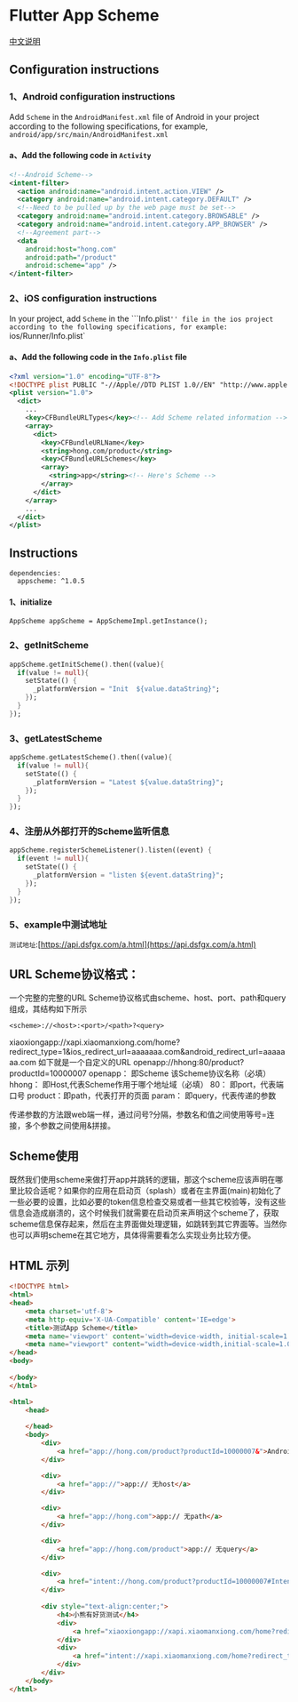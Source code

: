 # Flutter App Scheme

[中文说明](https://github.com/flutter-plugin/flutter-scheme/blob/master/README-ZH.md)

## Configuration instructions

### 1、Android configuration instructions
Add `Scheme` in the `AndroidManifest.xml` file of Android in your project according to the following specifications, for example, `android/app/src/main/AndroidManifest.xml`

#### a、Add the following code in `Activity`
```xml
<!--Android Scheme-->
<intent-filter>
  <action android:name="android.intent.action.VIEW" />
  <category android:name="android.intent.category.DEFAULT" />
  <!--Need to be pulled up by the web page must be set-->
  <category android:name="android.intent.category.BROWSABLE" />
  <category android:name="android.intent.category.APP_BROWSER" />
  <!--Agreement part-->
  <data
    android:host="hong.com"
    android:path="/product"
    android:scheme="app" />
</intent-filter>
```

### 2、iOS configuration instructions
In your project, add `Scheme` in the ```Info.plist`'' file in the ios project according to the following specifications, for example: `ios/Runner/Info.plist`

#### a、Add the following code in the `Info.plist` file
```xml
<?xml version="1.0" encoding="UTF-8"?>
<!DOCTYPE plist PUBLIC "-//Apple//DTD PLIST 1.0//EN" "http://www.apple.com/DTDs/PropertyList-1.0.dtd">
<plist version="1.0">
  <dict>
    ...
    <key>CFBundleURLTypes</key><!-- Add Scheme related information -->
    <array>
      <dict>
        <key>CFBundleURLName</key>
        <string>hong.com/product</string>
        <key>CFBundleURLSchemes</key>
        <array>
          <string>app</string><!-- Here's Scheme -->
        </array>
      </dict>
    </array>
    ...
  </dict>
</plist>
```


## Instructions

```
dependencies:
  appscheme: ^1.0.5
```

#### 1、initialize
```
AppScheme appScheme = AppSchemeImpl.getInstance();
```
### 2、getInitScheme
```dart
appScheme.getInitScheme().then((value){
  if(value != null){
    setState(() {
      _platformVersion = "Init  ${value.dataString}";
    });
  }
});
```
### 3、getLatestScheme
```dart
appScheme.getLatestScheme().then((value){
  if(value != null){
    setState(() {
      _platformVersion = "Latest ${value.dataString}";
    });
  }
});
```

### 4、注册从外部打开的Scheme监听信息
```dart
appScheme.registerSchemeListener().listen((event) {
  if(event != null){
    setState(() {
      _platformVersion = "listen ${event.dataString}";
    });
  }
});
```

### 5、example中测试地址

`测试地址`:[https://api.dsfgx.com/a.html](https://api.dsfgx.com/a.html)


## URL Scheme协议格式：
一个完整的完整的URL Scheme协议格式由scheme、host、port、path和query组成，其结构如下所示    
```
<scheme>://<host>:<port>/<path>?<query>
```
xiaoxiongapp://xapi.xiaomanxiong.com/home?redirect_type=1&ios_redirect_url=aaaaaaa.com&android_redirect_url=aaaaaaa.com
如下就是一个自定义的URL
openapp://hhong:80/product?productId=10000007
openapp： 即Scheme 该Scheme协议名称（必填）
hhong： 即Host,代表Scheme作用于哪个地址域（必填）
80： 即port，代表端口号
product：即path，代表打开的页面
param： 即query，代表传递的参数

传递参数的方法跟web端一样，通过问号?分隔，参数名和值之间使用等号=连接，多个参数之间使用&拼接。


## Scheme使用
既然我们使用scheme来做打开app并跳转的逻辑，那这个scheme应该声明在哪里比较合适呢？如果你的应用在启动页（splash）或者在主界面(main)初始化了一些必要的设置，比如必要的token信息检查交易或者一些其它校验等，没有这些信息会造成崩溃的，这个时候我们就需要在启动页来声明这个scheme了，获取scheme信息保存起来，然后在主界面做处理逻辑，如跳转到其它界面等。当然你也可以声明scheme在其它地方，具体得需要看怎么实现业务比较方便。


## HTML 示列
```html
<!DOCTYPE html>
<html>
<head>
    <meta charset='utf-8'>
    <meta http-equiv='X-UA-Compatible' content='IE=edge'>
    <title>测试App Scheme</title>
    <meta name='viewport' content='width=device-width, initial-scale=1'>
    <meta name="viewport" content="width=device-width,initial-scale=1.0, minimum-scale=1.0, maximum-scale=1.0, user-scalable=no"/>
</head>
<body>
    
</body>
</html>

<html>
    <head>
       
    </head>
    <body>
        <div>
            <a href="app://hong.com/product?productId=10000007&">Android、iOS</a>
        </div>

        <div>
            <a href="app://">app:// 无host</a>
        </div>

        <div>
            <a href="app://hong.com">app:// 无path</a>
        </div>

        <div>
            <a href="app://hong.com/product">app:// 无query</a>
        </div>

        <div>
            <a href="intent://hong.com/product?productId=10000007#Intent;scheme=app;end">Android特殊机型</a>
        </div>
        
        <div style="text-align:center;">
            <h4>小熊有好货测试</h4>
            <div>
                <a href="xiaoxiongapp://xapi.xiaomanxiong.com/home?redirect_type=1&ios_redirect_url=www.baidu.com&android_redirect_url=www.baidu.com">测试类型1</a>
            </div>
            <div>
                <a href="intent://xapi.xiaomanxiong.com/home?redirect_type=1&ios_redirect_url=www.baidu.com&android_redirect_url=www.baidu.com#Intent;scheme=xiaoxiongapp;end">(Android特殊机型)测试类型1</a>
            </div>
        </div>
    </body>
</html>
```